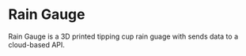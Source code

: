 # Rain Gauge
Rain Gauge is a 3D printed tipping cup rain guage with sends data to a cloud-based API.
